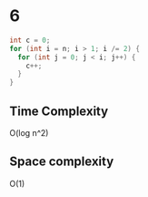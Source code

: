 # 6 

```cpp
int c = 0;
for (int i = n; i > 1; i /= 2) {
  for (int j = 0; j < i; j++) {
    c++;
  }
}
```


## Time Complexity

O(log n^2)

## Space complexity

O(1)

